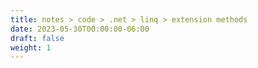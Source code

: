 ```yaml
---
title: notes > code > .net > linq > extension methods
date: 2023-05-30T00:00:00-06:00
draft: false
weight: 1
---
```

